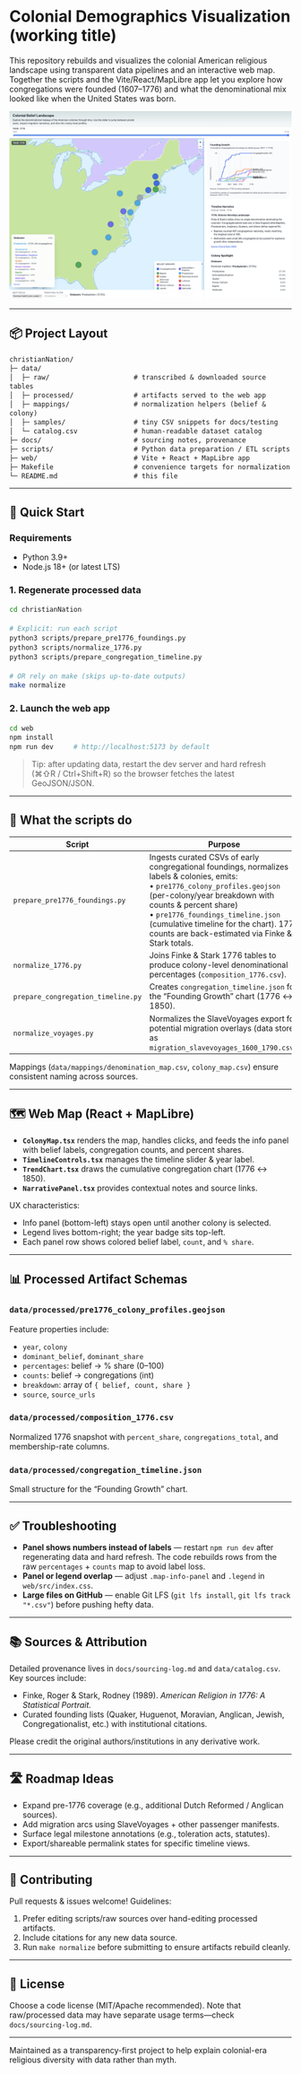 # Colonial Demographics Visualization (working title)

This repository rebuilds and visualizes the colonial American religious
landscape using transparent data pipelines and an interactive web map.
Together the scripts and the Vite/React/MapLibre app let you explore how
congregations were founded (1607–1776) and what the denominational mix
looked like when the United States was born.

![Screenshot of the colonial demographics map interface showing the info panel and legend](web/public/images/Screenshot_201019.png)


---

## 📦 Project Layout

```
christianNation/
├─ data/
│  ├─ raw/                     # transcribed & downloaded source tables
│  ├─ processed/               # artifacts served to the web app
│  ├─ mappings/                # normalization helpers (belief & colony)
│  ├─ samples/                 # tiny CSV snippets for docs/testing
│  └─ catalog.csv              # human-readable dataset catalog
├─ docs/                       # sourcing notes, provenance
├─ scripts/                    # Python data preparation / ETL scripts
├─ web/                        # Vite + React + MapLibre app
├─ Makefile                    # convenience targets for normalization
└─ README.md                   # this file
```

---

## 🚀 Quick Start

### Requirements
- Python 3.9+
- Node.js 18+ (or latest LTS)

### 1. Regenerate processed data
```bash
cd christianNation

# Explicit: run each script
python3 scripts/prepare_pre1776_foundings.py
python3 scripts/normalize_1776.py
python3 scripts/prepare_congregation_timeline.py

# OR rely on make (skips up-to-date outputs)
make normalize
```

### 2. Launch the web app
```bash
cd web
npm install
npm run dev     # http://localhost:5173 by default
```
> Tip: after updating data, restart the dev server and hard refresh
> (⌘⇧R / Ctrl+Shift+R) so the browser fetches the latest GeoJSON/JSON.

---

## 🧠 What the scripts do

| Script | Purpose |
| ------ | ------- |
| `prepare_pre1776_foundings.py` | Ingests curated CSVs of early congregational foundings, normalizes labels & colonies, emits:<br>• `pre1776_colony_profiles.geojson` (per-colony/year breakdown with counts & percent share)<br>• `pre1776_foundings_timeline.json` (cumulative timeline for the chart). 1776 counts are back-estimated via Finke & Stark totals. |
| `normalize_1776.py` | Joins Finke & Stark 1776 tables to produce colony-level denominational percentages (`composition_1776.csv`). |
| `prepare_congregation_timeline.py` | Creates `congregation_timeline.json` for the “Founding Growth” chart (1776 ↔ 1850). |
| `normalize_voyages.py` | Normalizes the SlaveVoyages export for potential migration overlays (data stored as `migration_slavevoyages_1600_1790.csv`). |

Mappings (`data/mappings/denomination_map.csv`, `colony_map.csv`) ensure
consistent naming across sources.

---

## 🗺️ Web Map (React + MapLibre)

- **`ColonyMap.tsx`** renders the map, handles clicks, and feeds the info
  panel with belief labels, congregation counts, and percent shares.
- **`TimelineControls.tsx`** manages the timeline slider & year label.
- **`TrendChart.tsx`** draws the cumulative congregation chart (1776 ↔ 1850).
- **`NarrativePanel.tsx`** provides contextual notes and source links.

UX characteristics:
- Info panel (bottom-left) stays open until another colony is selected.
- Legend lives bottom-right; the year badge sits top-left.
- Each panel row shows colored belief label, `count`, and `% share`.

---

## 📊 Processed Artifact Schemas

### `data/processed/pre1776_colony_profiles.geojson`
Feature properties include:
- `year`, `colony`
- `dominant_belief`, `dominant_share`
- `percentages`: belief → % share (0–100)
- `counts`: belief → congregations (int)
- `breakdown`: array of `{ belief, count, share }`
- `source`, `source_urls`

### `data/processed/composition_1776.csv`
Normalized 1776 snapshot with `percent_share`, `congregations_total`, and
membership-rate columns.

### `data/processed/congregation_timeline.json`
Small structure for the “Founding Growth” chart.

---

## ✅ Troubleshooting

- **Panel shows numbers instead of labels** — restart `npm run dev` after
  regenerating data and hard refresh. The code rebuilds rows from the raw
  `percentages` + `counts` map to avoid label loss.
- **Panel or legend overlap** — adjust `.map-info-panel` and `.legend` in
  `web/src/index.css`.
- **Large files on GitHub** — enable Git LFS (`git lfs install`, `git lfs track "*.csv"`)
  before pushing hefty data.

---

## 📚 Sources & Attribution

Detailed provenance lives in `docs/sourcing-log.md` and `data/catalog.csv`.
Key sources include:
- Finke, Roger & Stark, Rodney (1989). *American Religion in 1776: A Statistical Portrait.*
- Curated founding lists (Quaker, Huguenot, Moravian, Anglican, Jewish, Congregationalist, etc.) with institutional citations.

Please credit the original authors/institutions in any derivative work.

---

## 🛣️ Roadmap Ideas
- Expand pre-1776 coverage (e.g., additional Dutch Reformed / Anglican sources).
- Add migration arcs using SlaveVoyages + other passenger manifests.
- Surface legal milestone annotations (e.g., toleration acts, statutes).
- Export/shareable permalink states for specific timeline views.

---

## 🤝 Contributing
Pull requests & issues welcome! Guidelines:
1. Prefer editing scripts/raw sources over hand-editing processed artifacts.
2. Include citations for any new data source.
3. Run `make normalize` before submitting to ensure artifacts rebuild cleanly.

---

## 📝 License
Choose a code license (MIT/Apache recommended). Note that raw/processed data
may have separate usage terms—check `docs/sourcing-log.md`.

---

Maintained as a transparency-first project to help explain colonial-era
religious diversity with data rather than myth.
